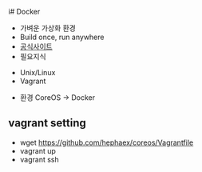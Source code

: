 i# Docker
* 가벼운 가상화 환경
* Build once, run anywhere
* [공식사이트](www.docker.io)
* 필요지식
 - Unix/Linux
 - Vagrant
* 환경 CoreOS -> Docker

## vagrant setting
* wget https://github.com/hephaex/coreos/Vagrantfile
* vagrant up
* vagrant ssh

